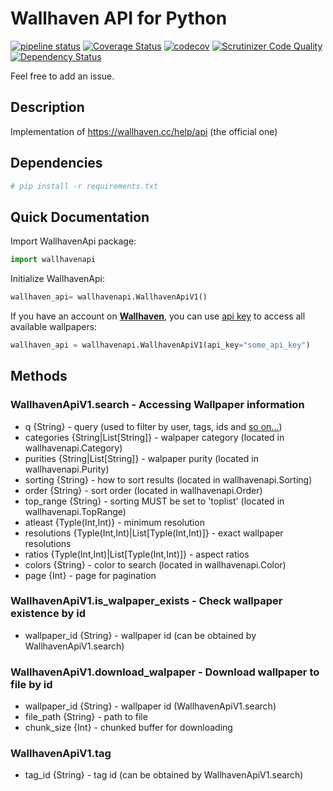 # Wallhaven API for Python

[![pipeline status](https://gitlab.com/goblenus/WallhavenApi/badges/master/pipeline.svg)](https://gitlab.com/goblenus/WallhavenApi/commits/master)
[![Coverage Status](https://coveralls.io/repos/github/Goblenus/WallhavenApi/badge.svg?branch=master)](https://coveralls.io/github/Goblenus/WallhavenApi?branch=master)
[![codecov](https://codecov.io/gh/Goblenus/WallhavenApi/branch/master/graph/badge.svg)](https://codecov.io/gh/Goblenus/WallhavenApi)
[![Scrutinizer Code Quality](https://scrutinizer-ci.com/g/Goblenus/WallhavenApi/badges/quality-score.png?b=master)](https://scrutinizer-ci.com/g/Goblenus/WallhavenApi/?branch=master)
[![Dependency Status](https://www.versioneye.com/user/projects/57b99484fc1827003bff971d/badge.svg?style=flat-square)](https://www.versioneye.com/user/projects/57b99484fc1827003bff971d)

Feel free to add an issue.

## Description

Implementation of https://wallhaven.cc/help/api (the official one)

## Dependencies

```sh
# pip install -r requirements.txt
```

## Quick Documentation

Import WallhavenApi package:

```python
import wallhavenapi
```

Initialize WallhavenApi:

```python
wallhaven_api= wallhavenapi.WallhavenApiV1()
```

If you have an account on **[Wallhaven](https://wallhaven.cc)**, you can use [api key](https://wallhaven.cc/settings/account) to access all available wallpapers:

```python
wallhaven_api = wallhavenapi.WallhavenApiV1(api_key="some_api_key")
```

## Methods

### WallhavenApiV1.search - Accessing Wallpaper information

* q {String} - query (used to filter by user, tags, ids and [so on...](https://wallhaven.cc/help/api#search))
* categories {String|List[String]} - walpaper category (located in wallhavenapi.Category)
* purities {String|List[String]} - walpaper purity (located in wallhavenapi.Purity)
* sorting {String} - how to sort results (located in wallhavenapi.Sorting)
* order {String} - sort order (located in wallhavenapi.Order)
* top_range {String} - sorting MUST be set to 'toplist' (located in wallhavenapi.TopRange)
* atleast {Typle(Int,Int)} - minimum resolution
* resolutions {Typle(Int,Int)|List[Typle(Int,Int)]} - exact wallpaper resolutions
* ratios {Typle(Int,Int)|List[Typle(Int,Int)]} - aspect ratios
* colors {String} - color to search (located in wallhavenapi.Color)
* page {Int} - page for pagination

### WallhavenApiV1.is_walpaper_exists - Check wallpaper existence by id

* wallpaper_id {String} - wallpaper id (can be obtained by WallhavenApiV1.search)

### WallhavenApiV1.download_walpaper - Download wallpaper to file by id

* wallpaper_id {String} - wallpaper id (WallhavenApiV1.search)
* file_path {String} - path to file
* chunk_size {Int} - chunked buffer for downloading

### WallhavenApiV1.tag

* tag_id {String} - tag id (can be obtained by WallhavenApiV1.search)